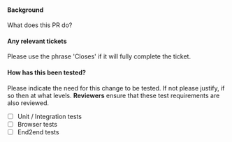 #### Background

What does this PR do?

#### Any relevant tickets
Please use the phrase 'Closes' if it will fully complete the ticket.

#### How has this been tested?
Please indicate the need for this change to be tested. If not please justify, if so then at what levels. **Reviewers** ensure that these test requirements are also reviewed.

- [ ] Unit / Integration tests
- [ ] Browser tests
- [ ] End2end tests
